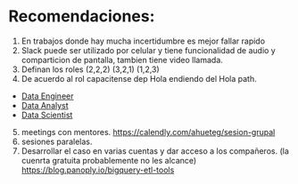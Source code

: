 # Recomendaciones:

1. En trabajos donde hay mucha incertidumbre es mejor fallar rapido
2. Slack puede ser utilizado por celular y tiene funcionalidad de audio y comparticion de pantalla, tambien tiene video llamada.
3. Definan los roles (2,2,2) (3,2,1) (1,2,3)
4. De acuerdo al rol capacitense dep Hola  endiendo del Hola  path.
- [Data Engineer](https://www.cloudskillsboost.google/paths/16)
- [Data Analyst](https://www.cloudskillsboost.google/paths/18)
- [Data Scientist](https://www.cloudskillsboost.google/paths/17)
5. meetings con mentores. https://calendly.com/ahueteg/sesion-grupal
6. sesiones paralelas.
7. Desarrollar el caso en varias cuentas y dar acceso a los compañeros. (la cuenrta gratuita probablemente no les alcance)
https://blog.panoply.io/bigquery-etl-tools
